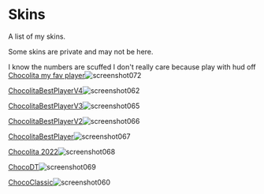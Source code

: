 # Skins
A list of my skins.


Some skins are private and may not be here.



I know the numbers are scuffed I don't really care because play with hud off
[Chocolita my fav player](https://www.mediafire.com/file/oe7b700w4w0eux5/Chocolita_my_fav_player.osk/file)![screenshot072](https://user-images.githubusercontent.com/117683964/202396119-c86abcd3-651b-4b5c-af40-a91d185a03f7.jpg)




[ChocolitaBestPlayerV4](https://www.mediafire.com/file/2vpev03t3pi81la/ChocolitaBestPlayerV4.osk/file)![screenshot062](https://user-images.githubusercontent.com/117683964/200966516-927e9723-34e4-4fec-9790-a7b31ec6a9f4.jpg)




[ChocolitaBestPlayerV3](https://www.mediafire.com/file/ofejehea22nvqpe/ChocolitaBestPlayerV3.osk/file)![screenshot065](https://user-images.githubusercontent.com/117683964/200966908-46d56698-bc1e-4f3b-9591-d2df6ada09d8.jpg)





[ChocolitaBestPlayerV2](https://www.mediafire.com/file/p42240w8ys4ykns/ChocolitaBestPlayerV2.osk/file)![screenshot066](https://user-images.githubusercontent.com/117683964/200967146-bf326509-c5d9-42d2-b910-af1420c47ccc.jpg)





[ChocolitaBestPlayer](https://www.mediafire.com/file/wpbsrej34xwxglu/ChocolitaBestPlayer.osk/file)![screenshot067](https://user-images.githubusercontent.com/117683964/200967344-31ca4d55-fe1b-4344-b191-c5a7aeaf0780.jpg)





[Chocolita 2022](https://www.mediafire.com/file/lu3xepl74gusdc3/Chocolita_2022.osk/file)![screenshot068](https://user-images.githubusercontent.com/117683964/200967574-2ee29911-d6ea-462a-b331-98834c0ec781.jpg)





[ChocoDT](https://www.mediafire.com/file/u1f5c56q1ezioi7/ChocoDT.osk/file)![screenshot069](https://user-images.githubusercontent.com/117683964/200967780-7a4478c6-f22c-4ecc-b431-dbbf20575483.jpg)





[ChocoClassic](https://www.mediafire.com/file/c34q5raj1je7rmy/ChocoClassic.osk/file)![screenshot060](https://user-images.githubusercontent.com/117683964/200968048-594a7439-f05e-45eb-b9f1-e9b194c12570.jpg)
